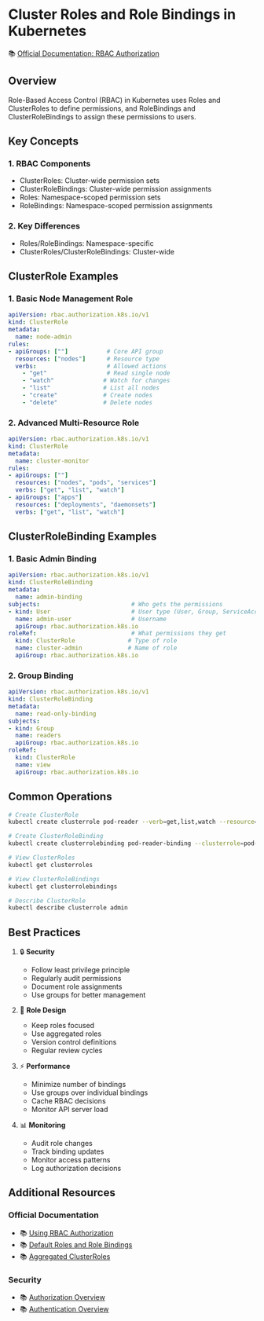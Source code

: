 # Cluster Roles and Role Bindings in Kubernetes

📚 [Official Documentation: RBAC Authorization](https://kubernetes.io/docs/reference/access-authn-authz/rbac/)

## Overview
Role-Based Access Control (RBAC) in Kubernetes uses Roles and ClusterRoles to define permissions, and RoleBindings and ClusterRoleBindings to assign these permissions to users.

## Key Concepts

### 1. RBAC Components
- ClusterRoles: Cluster-wide permission sets
- ClusterRoleBindings: Cluster-wide permission assignments
- Roles: Namespace-scoped permission sets
- RoleBindings: Namespace-scoped permission assignments

### 2. Key Differences
- Roles/RoleBindings: Namespace-specific
- ClusterRoles/ClusterRoleBindings: Cluster-wide

## ClusterRole Examples

### 1. Basic Node Management Role
```yaml
apiVersion: rbac.authorization.k8s.io/v1
kind: ClusterRole
metadata:
  name: node-admin
rules:
- apiGroups: [""]           # Core API group
  resources: ["nodes"]      # Resource type
  verbs:                    # Allowed actions
    - "get"                 # Read single node
    - "watch"              # Watch for changes
    - "list"               # List all nodes
    - "create"             # Create nodes
    - "delete"             # Delete nodes
```

### 2. Advanced Multi-Resource Role
```yaml
apiVersion: rbac.authorization.k8s.io/v1
kind: ClusterRole
metadata:
  name: cluster-monitor
rules:
- apiGroups: [""]
  resources: ["nodes", "pods", "services"]
  verbs: ["get", "list", "watch"]
- apiGroups: ["apps"]
  resources: ["deployments", "daemonsets"]
  verbs: ["get", "list", "watch"]
```

## ClusterRoleBinding Examples

### 1. Basic Admin Binding
```yaml
apiVersion: rbac.authorization.k8s.io/v1
kind: ClusterRoleBinding
metadata:
  name: admin-binding
subjects:                          # Who gets the permissions
- kind: User                       # User type (User, Group, ServiceAccount)
  name: admin-user                 # Username
  apiGroup: rbac.authorization.k8s.io
roleRef:                           # What permissions they get
  kind: ClusterRole               # Type of role
  name: cluster-admin             # Name of role
  apiGroup: rbac.authorization.k8s.io
```

### 2. Group Binding
```yaml
apiVersion: rbac.authorization.k8s.io/v1
kind: ClusterRoleBinding
metadata:
  name: read-only-binding
subjects:
- kind: Group
  name: readers
  apiGroup: rbac.authorization.k8s.io
roleRef:
  kind: ClusterRole
  name: view
  apiGroup: rbac.authorization.k8s.io
```

## Common Operations

```bash
# Create ClusterRole
kubectl create clusterrole pod-reader --verb=get,list,watch --resource=pods

# Create ClusterRoleBinding
kubectl create clusterrolebinding pod-reader-binding --clusterrole=pod-reader --user=jane

# View ClusterRoles
kubectl get clusterroles

# View ClusterRoleBindings
kubectl get clusterrolebindings

# Describe ClusterRole
kubectl describe clusterrole admin
```

## Best Practices

1. 🔒 **Security**
   - Follow least privilege principle
   - Regularly audit permissions
   - Document role assignments
   - Use groups for better management

2. 🎯 **Role Design**
   - Keep roles focused
   - Use aggregated roles
   - Version control definitions
   - Regular review cycles

3. ⚡ **Performance**
   - Minimize number of bindings
   - Use groups over individual bindings
   - Cache RBAC decisions
   - Monitor API server load

4. 📊 **Monitoring**
   - Audit role changes
   - Track binding updates
   - Monitor access patterns
   - Log authorization decisions

## Additional Resources

### Official Documentation
- 📚 [Using RBAC Authorization](https://kubernetes.io/docs/reference/access-authn-authz/rbac/)
- 📚 [Default Roles and Role Bindings](https://kubernetes.io/docs/reference/access-authn-authz/rbac/#default-roles-and-role-bindings)
- 📚 [Aggregated ClusterRoles](https://kubernetes.io/docs/reference/access-authn-authz/rbac/#aggregated-clusterroles)

### Security
- 📚 [Authorization Overview](https://kubernetes.io/docs/reference/access-authn-authz/authorization/)
- 📚 [Authentication Overview](https://kubernetes.io/docs/reference/access-authn-authz/authentication/)
```